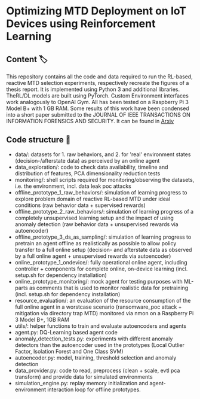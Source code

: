 # Optimizing MTD Deployment on IoT Devices using Reinforcement Learning

## Content :label:
This repository contains all the code and data required to run the RL-based, reactive MTD selection experiments, 
respectively recreate the figures of a thesis report. It is implemented using Python 3 and additional libraries. 
TheRL/DL models are built using PyTorch. Custom Environment interfaces work analogously to OpenAI Gym.
All has been tested on a Raspberry Pi 3 Model B+ with 1 GB RAM.
Some results of this work have been condensed into a short paper submitted to the JOURNAL OF IEEE TRANSACTIONS ON INFORMATION FORENSICS AND SECURITY.
It can be found in [Arxiv](https://arxiv.org/pdf/2212.14647.pdf)


## Code structure :book:
- data/: datasets for 1. raw behaviors, and 2. for 'real' environment states (decision-/afterstate data) as perceived by an online agent
- data_exploration/: code to check data availability, timeline and distribution of features, PCA dimensionality reduction tests
- monitoring/: shell scripts required for monitoring/observing the datasets, i.e. the environment, incl. data leak poc attacks
- offline_prototype_1_raw_behaviors/: simulation of learning progress to explore problem domain of reactive RL-based MTD under ideal conditions (raw behavior data + supervised rewards)
- offline_prototype_2_raw_behaviors/: simulation of learning progress of a completely unsupervised learning setup and the impact of using anomaly detection (raw behavior data + unsupervised rewards via autoencoder)
- offline_prototype_3_ds_as_sampling/: simulation of learning progress to pretrain an agent offline as realistically as possible to allow policy transfer to a full online setup (decision- and afterstate data as observed by a full online agent + unsupervised rewards via autoencoder)
- online_prototype_1_ondevice/: fully operational online agent, including controller + components for complete online, on-device learning (incl. setup.sh for dependency installation)
- online_prototype_monitoring/: mock agent for testing purposes with ML-parts as comments that is used to monitor realistic data for pretraining (incl. setup.sh for dependency installation)
- resource_evaluation/: an evaluation of the resource consumption of the full online agent in a worstcase scenario (ransomware_poc attack + mitigation via directory trap MTD) monitored via nmon on a Raspberry Pi 3 Model B+, 1GB RAM
- utils/: helper functions to train and evaluate autoencoders and agents
- agent.py: DQ-Learning based agent code
- anomaly_detection_tests.py: experiments with different anomaly detectors than the autoencoder used in the prototypes (Local Outlier Factor, Isolation Forest and One Class SVM)
- autoencoder.py: model, training, threshold selection and anomaly detection
- data_provider.py: code to read, preprocess (clean + scale, evtl pca transform) and provide data for simulated environments
- simulation_engine.py: replay memory initialization and agent-environment interaction loop for offline prototypes.
